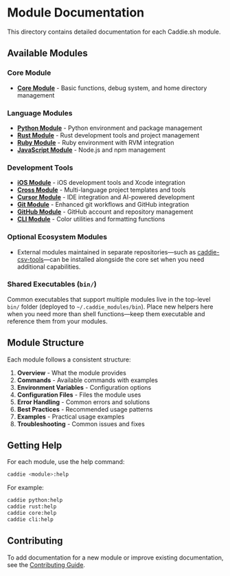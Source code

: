 # Module Documentation

This directory contains detailed documentation for each Caddie.sh module.

## Available Modules

### Core Module
- **[Core Module](core.md)** - Basic functions, debug system, and home directory management

### Language Modules
- **[Python Module](python.md)** - Python environment and package management
- **[Rust Module](rust.md)** - Rust development tools and project management
- **[Ruby Module](ruby.md)** - Ruby environment with RVM integration
- **[JavaScript Module](javascript.md)** - Node.js and npm management

### Development Tools
- **[iOS Module](ios.md)** - iOS development tools and Xcode integration
- **[Cross Module](cross.md)** - Multi-language project templates and tools
- **[Cursor Module](cursor.md)** - IDE integration and AI-powered development
- **[Git Module](git.md)** - Enhanced git workflows and GitHub integration
- **[GitHub Module](github.md)** - GitHub account and repository management
- **[CLI Module](cli.md)** - Color utilities and formatting functions

### Optional Ecosystem Modules
- External modules maintained in separate repositories—such as [caddie-csv-tools](https://github.com/parnotfar/caddie-csv-tools)—can be installed alongside the core set when you need additional capabilities.

### Shared Executables (`bin/`)

Common executables that support multiple modules live in the top-level `bin/` folder (deployed to `~/.caddie_modules/bin`). Place new helpers here when you need more than shell functions—keep them executable and reference them from your modules.

## Module Structure

Each module follows a consistent structure:

1. **Overview** - What the module provides
2. **Commands** - Available commands with examples
3. **Environment Variables** - Configuration options
4. **Configuration Files** - Files the module uses
5. **Error Handling** - Common errors and solutions
6. **Best Practices** - Recommended usage patterns
7. **Examples** - Practical usage examples
8. **Troubleshooting** - Common issues and fixes

## Getting Help

For each module, use the help command:

```bash
caddie <module>:help
```

For example:
```bash
caddie python:help
caddie rust:help
caddie core:help
caddie cli:help
```

## Contributing

To add documentation for a new module or improve existing documentation, see the [Contributing Guide](../contributing.md).

